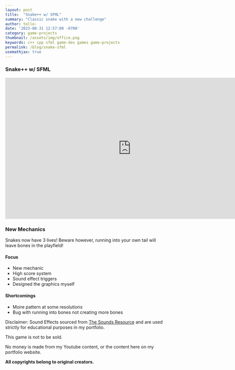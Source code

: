 ```yaml
---
layout: post
title:  "Snake++ w/ SFML"
summary: "Classic snake with a new challenge"
author: tello-
date: '2023-08-31 12:57:00 -0700'
category: game-projects
thumbnail: /assets/img/office.png
keywords: c++ cpp sfml game-dev games game-projects
permalink: /blog/snake-sfml
usemathjax: true
---
```


### **Snake++ w/ SFML**


<iframe width="800" height="450" src="https://www.youtube.com/embed/DtEGNMsFRR8?si=DV5msCV0-Xeq4_Iy" title="YouTube video player" frameborder="0" allow="accelerometer; autoplay; clipboard-write; encrypted-media; gyroscope; picture-in-picture; web-share" allowfullscreen></iframe>

### New Mechanics

<p>Snakes now have 3 lives! Beware however, running into your own tail will leave bones in the playfield!</p>

#### Focus

- New mechanic
- High score system
- Sound effect triggers
- Designed the graphics myself

#### Shortcomings

- Moire pattern at some resolutions
- Bug with running into bones not creating more bones


Disclaimer: 
Sound Effects sourced from [The Sounds Resource](https://www.sounds-resource.com/) and are used strictly for educational purposes in my portfolio. 

This game is not to be sold. 

No money is made from my Youtube content, or the content here on my portfolio website.

**All copyrights belong to original creators.**